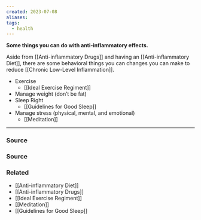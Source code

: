 ```yaml
---
created: 2023-07-08
aliases: 
tags:
  - health
---
```

**Some things you can do with anti-inflammatory effects.**

Aside from [[Anti-inflammatory Drugs]] and having an [[Anti-inflammatory Diet]], there are some behavioral things you can changes you can make to reduce [[Chronic Low-Level Inflammation]]. 

- Exercise
    - [[Ideal Exercise Regiment]]
- Manage weight (don’t be fat)
- Sleep Right
    - [[Guidelines for Good Sleep]]
- Manage stress (physical, mental, and emotional)
    - [[Meditation]]

---

### Source

### Source

[](https://www.fammed.wisc.edu/files/webfm-uploads/documents/outreach/im/handout_ai_diet_patient.pdf)

### Related
- [[Anti-inflammatory Diet]] 
- [[Anti-inflammatory Drugs]] 
- [[Ideal Exercise Regiment]] 
- [[Meditation]] 
- [[Guidelines for Good Sleep]]